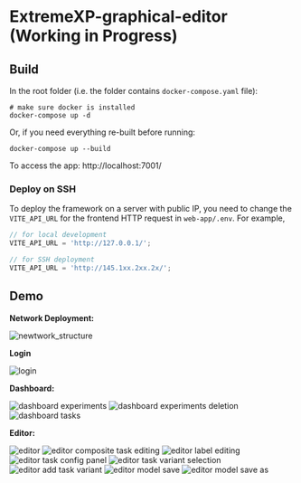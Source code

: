 # ExtremeXP-graphical-editor (Working in Progress)

## Build

In the root folder (i.e. the folder contains `docker-compose.yaml` file):

```shell
# make sure docker is installed
docker-compose up -d
```

Or, if you need everything re-built before running:

```shell
docker-compose up --build
```

To access the app: http://localhost:7001/

### Deploy on SSH

To deploy the framework on a server with public IP, you need to change the `VITE_API_URL` for the frontend HTTP request in `web-app/.env`.
For example,

```javascript
// for local development
VITE_API_URL = 'http://127.0.0.1/';

// for SSH deployment
VITE_API_URL = 'http://145.1xx.2xx.2x/';
```

## Demo

**Network Deployment:**

![newtwork_structure](https://github.com/Yunabell-VU/ExtremeXP-graphical-editor/blob/main/demo_images/network_and_authentication.v2.png)

**Login**

![login](https://github.com/Yunabell-VU/ExtremeXP-graphical-editor/blob/main/demo_images/1.login.png)

**Dashboard:**

![dashboard experiments](https://github.com/Yunabell-VU/ExtremeXP-graphical-editor/blob/main/demo_images/2.dashboard-experiments-overview.png)
![dashboard experiments deletion](https://github.com/Yunabell-VU/ExtremeXP-graphical-editor/blob/main/demo_images/3.dashboard-experiments-deletion.png)
![dashboard tasks](https://github.com/Yunabell-VU/ExtremeXP-graphical-editor/blob/main/demo_images/4.dashboard-tasks-overview.png)

**Editor:**

![editor](https://github.com/Yunabell-VU/ExtremeXP-graphical-editor/blob/main/demo_images/6.editor-drag-to-add-composite-task.png)
![editor composite task editing](https://github.com/Yunabell-VU/ExtremeXP-graphical-editor/blob/main/demo_images/7.editor-composite-task-editing.png)
![editor label editing](https://github.com/Yunabell-VU/ExtremeXP-graphical-editor/blob/main/demo_images/8.editor-label-editing.png)
![editor task config panel](https://github.com/Yunabell-VU/ExtremeXP-graphical-editor/blob/main/demo_images/9.editor-task-config-panel-name-editing.png)
![editor task variant selection](https://github.com/Yunabell-VU/ExtremeXP-graphical-editor/blob/main/demo_images/10.editor-task-config-panel-variant-selection.png)
![editor add task variant](https://github.com/Yunabell-VU/ExtremeXP-graphical-editor/blob/main/demo_images/11.editor-task-config-panel-add-variant.png)
![editor model save](https://github.com/Yunabell-VU/ExtremeXP-graphical-editor/blob/main/demo_images/12.editor-model-save.png)
![editor model save as](https://github.com/Yunabell-VU/ExtremeXP-graphical-editor/blob/main/demo_images/13.editor-model-save-as.png)

